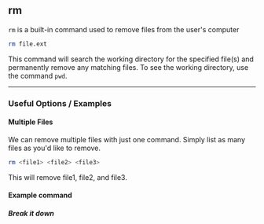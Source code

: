 rm
-------

`rm` is a built-in command used to remove files from the user's computer

~~~ bash
rm file.ext
~~~

This command will search the working directory for the specified file(s) and permanently
remove any matching files. To see the working directory, use the command `pwd`.

---

### Useful Options / Examples

#### Multiple Files

We can remove multiple files with just one command. Simply list as many files as you'd like
to remove.

~~~ bash
rm <file1> <file2> <file3>
~~~

This will remove file1, file2, and file3.

#### Example command

##### Break it down
